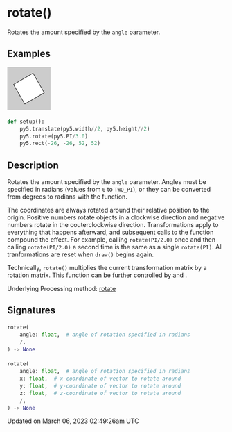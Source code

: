 # rotate()

Rotates the amount specified by the `angle` parameter.

## Examples

<div class="example-table">

<div class="example-row"><div class="example-cell-image">

![example picture for rotate()](/images/reference/Sketch_rotate_0.png)

</div><div class="example-cell-code">

```python
def setup():
    py5.translate(py5.width//2, py5.height//2)
    py5.rotate(py5.PI/3.0)
    py5.rect(-26, -26, 52, 52)
```

</div></div>

</div>

## Description

Rotates the amount specified by the `angle` parameter. Angles must be specified in radians (values from `0` to `TWO_PI`), or they can be converted from degrees to radians with the [](sketch_radians) function. 
 
The coordinates are always rotated around their relative position to the origin. Positive numbers rotate objects in a clockwise direction and negative numbers rotate in the couterclockwise direction. Transformations apply to everything that happens afterward, and subsequent calls to the function compound the effect. For example, calling `rotate(PI/2.0)` once and then calling `rotate(PI/2.0)` a second time is the same as a single `rotate(PI)`. All tranformations are reset when `draw()` begins again. 
 
Technically, `rotate()` multiplies the current transformation matrix by a rotation matrix. This function can be further controlled by [](sketch_push_matrix) and [](sketch_pop_matrix).

Underlying Processing method: [rotate](https://processing.org/reference/rotate_.html)

## Signatures

```python
rotate(
    angle: float,  # angle of rotation specified in radians
    /,
) -> None

rotate(
    angle: float,  # angle of rotation specified in radians
    x: float,  # x-coordinate of vector to rotate around
    y: float,  # y-coordinate of vector to rotate around
    z: float,  # z-coordinate of vector to rotate around
    /,
) -> None
```

Updated on March 06, 2023 02:49:26am UTC
